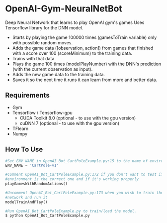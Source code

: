 # OpenAI-Gym-NeuralNetBot

Deep Neural Network that learns to play OpenAI gym's games
Uses Tensorflow library for the DNN model.

* Starts by playing the game 100000 times (gamesToTrain variable) only with possible random moves.
* Adds the game data ([observation, action]) from games that finished with a score over 100 (scoreMinimum) to the training data.
* Trains with that data.
* Plays the game 100 times (modelPlayNumber) with the DNN's prediction (with the current observation as input).
* Adds the new game data to the training data.
* Saves it so the next time it runs it can learn from more and better data.

## Requirements
* Gym
* Tensorflow / Tensorflow-gpu
  - CUDA Toolkit 8.0 (optional - to use with the gpu version)
  - cuDNN 7 (optional - to use with the gpu version)
* TFlearn
* Numpy

## How To Use
```python
#Set ENV_NAME in OpenAI_Bot_CartPoleExample.py:15 to the name of environment to learn
ENV_NAME = 'CartPole-v1'  

#Comment OpenAI_Bot_CartPoleExample.py:172 if you don't want to test if the
#environment is the correct one and if it's working properly
playGamesWithRandomActions()  

#Uncomment OpenAI_Bot_CartPoleExample.py:173 when you wish to train the neural
#network and run it
modelTrainAndPlay()
```

```bash
#Run OpenAI_Bot_CartPoleExample.py to train/load the model.
$ python OpenAI_Bot_CartPoleExample.py
```
